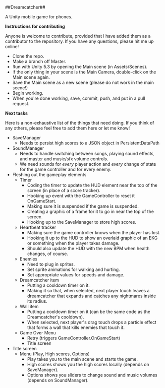 ##Dreamcatcher##

A Unity mobile game for phones.

**Instructions for contributing**

Anyone is welcome to contribute, provided that I have added them as a contributor to the repository. If you have any questions, please hit me up online!

* Clone the repo.
* Make a branch off Master.
* Run with Unity 5.3 by opening the Main scene (in Assets/Scenes).
* If the only thing in your scene is the Main Camera, double-click on the Main scene again.
* Save the Main scene as a new scene (please do not work in the main scene!)
* Begin working.
* When you're done working, save, commit, push, and put in a pull request.

**Next tasks**

Here is a non-exhaustive list of the things that need doing. If you think of any others, please feel free to add them here or let me know!

* SaveManager
  * Needs to persist high scores to a JSON object in PersistentDataPath
* SoundManager
  * Needs to handle switching between songs, playing sound effects, and master and music/sfx volume controls.
  * We need sounds for _every_ player action and _every_ change of state for the game controller and for every enemy.
* Fleshing out the gameplay elements
  * Timer
	* Coding the timer to update the HUD element near the top of the screen (in place of a score tracker).
	* Hooking up event with the GameController to reset it OnGameStart.
	* Making sure it is suspended if the game is suspended.
	* Creating a graphic of a frame for it to go in near the top of the screen.
	* Hooking up to the SaveManager to store high scores.
  * Heartbeat tracker
	* Making sure the game controller knows when the player has lost.
	* Hooking it up to the HUD to show an overlaid graphic of an EKG or something when the player takes damage.
	* Should also update the HUD with the new BPM when health changes, of course.
  * Enemies
	* Need to plug in sprites.
	* Set sprite animations for walking and hurting.
	* Set appropriate values for speeds and damage.
  * Dreamcatcher item
	* Putting a cooldown timer on it.
	* Making it so that, when selected, next player touch leaves a dreamcatcher that expands and catches any nightmares inside its radius.
  * Wall item
	* Putting a cooldown timer on it (can be the same code as the Dreamcatcher's cooldown).
	* When selected, next player's drag touch drops a particle effect that forms a wall that kills enemies that touch it.
  * Game Over Menu
	* Retry (triggers GameController.OnGameStart)
	* Title screen
* Title screen
  * Menu (Play, High scores, Options)
	* Play takes you to the main scene and starts the game.
	* High scores shows you the high scores locally (depends on SaveManager).
	* Options shows you sliders to change sound and music volumes (depends on SoundManager).
  
  